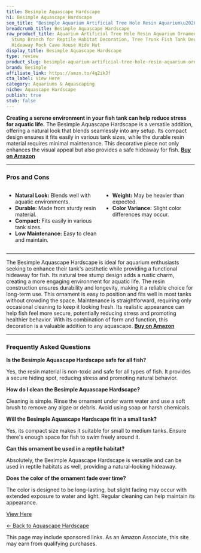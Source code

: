 ```yaml
---
title: Besimple Aquascape Hardscape
h1: Besimple Aquascape Hardscape
seo_title: "Besimple Aquarium Artificial Tree Hole Resin Aquarium\u2026"
breadcrumb_title: Besimple Aquascape Hardscape
raw_product_title: Aquarium Artificial Tree Hole Resin Aquarium Ornament, Resin Tree
  Stump Branch for Reptile Habitat Decoration, Tree Trunk Fish Tank Decoration Aquarium
  Hideaway Rock Cave House Hide Hut
display_title: Besimple Aquascape Hardscape
type: review
product_slug: besimple-aquarium-artificial-tree-hole-resin-aquarium-ornament-resin-tr-dd4456ff
brand: Besimple
affiliate_link: https://amzn.to/4q2ikJf
cta_label: View Here
category: Aquariums & Aquascaping
niche: Aquascape Hardscape
publish: true
stub: false
---
```


<div id="intro" class="full-width">
  <p><strong>Creating a serene environment in your fish tank can help reduce stress for aquatic life.</strong> The Besimple Aquascape Hardscape is a versatile addition, offering a natural look that blends seamlessly into any setup. Its compact design ensures it fits easily in various tank sizes, while the durable resin material requires minimal maintenance. This decorative piece not only enhances the visual appeal but also provides a safe hideaway for fish. <a href="https://amzn.to/4q2ikJf" rel="nofollow sponsored noopener" target="_blank"><strong>Buy on Amazon</strong></a></p>
</div>

<hr />
<h3 id="pros-cons">Pros and Cons</h3>
<div class="pc-grid" style="display:grid;grid-template-columns:1fr 1fr;gap:16px;">
  <ul>
    <li><strong>Natural Look:</strong> Blends well with aquatic environments.</li>
    <li><strong>Durable:</strong> Made from sturdy resin material.</li>
    <li><strong>Compact:</strong> Fits easily in various tank sizes.</li>
    <li><strong>Low Maintenance:</strong> Easy to clean and maintain.</li>
  </ul>
  <ul>
    <li><strong>Weight:</strong> May be heavier than expected.</li>
    <li><strong>Color Variance:</strong> Slight color differences may occur.</li>
  </ul>
</div>
<hr />

<div class="full-width">
  <p>The Besimple Aquascape Hardscape is ideal for aquarium enthusiasts seeking to enhance their tank's aesthetic while providing a functional hideaway for fish. Its natural tree stump design adds a rustic charm, creating a more engaging environment for aquatic life. The resin construction ensures durability and longevity, making it a reliable choice for long-term use. This ornament is easy to position and fits well in most tanks without crowding the space. Maintenance is straightforward, requiring only occasional cleaning to keep it looking fresh. Its realistic appearance can help fish feel more secure, potentially reducing stress and promoting healthier behavior. With its combination of form and function, this decoration is a valuable addition to any aquascape. <a href="https://amzn.to/4q2ikJf" rel="nofollow sponsored noopener" target="_blank"><strong>Buy on Amazon</strong></a></p>
</div>

<hr />
<h3 id="faqs">Frequently Asked Questions</h3>

<p><strong>Is the Besimple Aquascape Hardscape safe for all fish?</strong></p>
<p>Yes, the resin material is non-toxic and safe for all types of fish. It provides a secure hiding spot, reducing stress and promoting natural behavior.</p>

<p><strong>How do I clean the Besimple Aquascape Hardscape?</strong></p>
<p>Cleaning is simple. Rinse the ornament under warm water and use a soft brush to remove any algae or debris. Avoid using soap or harsh chemicals.</p>

<p><strong>Will the Besimple Aquascape Hardscape fit in a small tank?</strong></p>
<p>Yes, its compact size makes it suitable for small to medium tanks. Ensure there's enough space for fish to swim freely around it.</p>

<p><strong>Can this ornament be used in a reptile habitat?</strong></p>
<p>Absolutely, the Besimple Aquascape Hardscape is versatile and can be used in reptile habitats as well, providing a natural-looking hideaway.</p>

<p><strong>Does the color of the ornament fade over time?</strong></p>
<p>The color is designed to be long-lasting, but slight fading may occur with extended exposure to water and light. Regular cleaning can help maintain its appearance.</p>
<p><a class="btn" href="https://amzn.to/4q2ikJf" target="_blank" rel="nofollow sponsored noopener">View Here</a></p>
<p><a href="/roundups/aquariums-aquascaping/aquascape-hardscape/">← Back to Aquascape Hardscape</a></p>
<aside class="disclosure">This page may include sponsored links. As an Amazon Associate, this site may earn from qualifying purchases.</aside>

